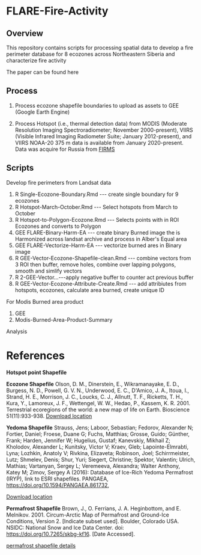 # FLARE-Fire-Activity

## Overview
This repository contains scripts for processing spatial data to develop a fire perimeter database for 8 ecozones across Northeastern Siberia and characterize fire activity

The paper can be found here

## Process

1. Process ecozone shapefile boundaries to upload as assets to GEE (Google Earth Engine)

2. Process Hotspot (i.e., thermal detection data) from MODIS (Moderate Resolution Imaging Spectroradiometer; November 2000-present), VIIRS (Visible Infrared Imaging Radiometer Suite; January 2012-present), and VIIRS NOAA-20 375 m data is available from January 2020-present. Data was acquire for Russia from [FIRMS](https://firms.modaps.eosdis.nasa.gov/download/create.php)


## Scripts

Develop fire perimeters from Landsat data

1. R Single-Ecozone-Boundary.Rmd --- create single boundary for 9 ecozones
2. R Hotspot-March-October.Rmd --- Select hotspots from March to October
3. R Hotspot-to-Polygon-Ecozone.Rmd --- Selects points with in  ROI Ecozones and converts  to Polygon
4. GEE FLARE-Binary-Harm-EA ---  create binary Burned image the is Harmonized  across landsat archive and process in Alber's Equal area
5. GEE FLARE-Vectorize-Harm-EA --- vectorize burned  ares in Binary image
6. R GEE-Vector-Ecozone-Shapefile-clean.Rmd --- combine vectors  from 3 ROI then buffer, remove holes, combine over lapping polygons, smooth and simlify vectors
7. R 2-GEE-Vector...---apply negative buffer to counter act previous buffer
8. R GEE-Vector-Ecozone-Attribute-Create.Rmd --- add attribiutes from hotspots, ecozones, calculate area burned, create unique ID


For Modis Burned area product
1. GEE
2. Modis-Burned-Area-Product-Summary

Analysis


# References
**Hotspot point Shapefile**

**Ecozone Shapefile**
Olson, D. M., Dinerstein, E., Wikramanayake, E. D., Burgess, N. D., Powell, G. V. N., Underwood, E. C., D'Amico, J. A., Itoua, I., Strand, H. E., Morrison, J. C., Loucks, C. J., Allnutt, T. F., Ricketts, T. H., Kura, Y., Lamoreux, J. F., Wettengel, W. W., Hedao, P., Kassem, K. R. 2001. Terrestrial ecoregions of the world: a new map of life on Earth. Bioscience 51(11):933-938.
[Download location ](https://www.worldwildlife.org/publications/terrestrial-ecoregions-of-the-world)

**Yedoma Shapefile**
Strauss, Jens; Laboor, Sebastian; Fedorov, Alexander N; Fortier, Daniel; Froese, Duane G; Fuchs, Matthias; Grosse, Guido; Günther, Frank; Harden, Jennifer W; Hugelius, Gustaf; Kanevskiy, Mikhail Z; Kholodov, Alexander L; Kunitsky, Victor V; Kraev, Gleb; Lapointe-Elmrabti, Lyna; Lozhkin, Anatoly V; Rivkina, Elizaveta; Robinson, Joel; Schirrmeister, Lutz; Shmelev, Denis; Shur, Yuri; Siegert, Christine; Spektor, Valentin; Ulrich, Mathias; Vartanyan, Sergey L; Veremeeva, Alexandra; Walter Anthony, Katey M; Zimov, Sergey A (2016): Database of Ice-Rich Yedoma Permafrost (IRYP), link to ESRI shapefiles. PANGAEA, https://doi.org/10.1594/PANGAEA.861732,

[Download location](https://doi.pangaea.de/10.1594/PANGAEA.861732)

**Permafrost Shapefile**
Brown, J., O. Ferrians, J. A. Heginbottom, and E. Melnikov. 2001. Circum-Arctic Map of Permafrost and Ground-Ice Conditions, Version 2. [Indicate subset used]. Boulder, Colorado USA. NSIDC: National Snow and Ice Data Center. doi: https://doi.org/10.7265/skbg-kf16. [Date Accessed].

[permafrost shapefile details](https://nsidc.org/data/GGD318/versions/2/print)
